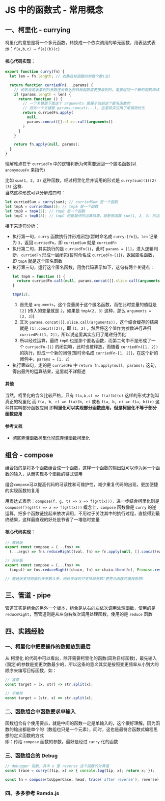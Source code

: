 # JS 中的函数式 - 常用概念

## 一、柯里化 - currying
柯里化的意思是将一个多元函数，转换成一个依次调用的单元函数，用表达式表示：```f(a,b,c) → f(a)(b)(c)```

#### 核心代码实现：
```js
export function curry(fn) {
  let len = fn.length; // 收集目标函数的参数个数(总)

  return function curriedFn(...params) {
    // 说明当前收集到的参数还没有达到目标函数需要接收到的，需要返回一个新的函数继续去收集
    if (params.length < len) {
      return function () {
        // 一个关键是下面这个 arguments 是属于当前这个匿名函数的
        // 另外一个关键是 params.concat(...), 这里其实应用了尾调用优化
        return curriedFn.apply(
          null,
          params.concat([].slice.call(arguments))
        )
      }
    }

    return fn.apply(null, params);
  }
}
```
理解难点在于 ```curriedFn``` 中的逻辑判断为何需要返回一个匿名函数(以 ```anonymousFn``` 来指代)

比如 ```sum(1, 2, 3)``` 这种函数，经过柯里化后并调用的形式是 ```curry(sum)(1)(2)(3)``` 这样:  
当然这种形式可以分解成四句：
```js
let curriedSum = curry(sum); // curriedSum 是一个函数
let tmpA = curriedSum(1); // tmpA 是一个函数
let tmpB = tmpA(2); // tmpB 是一个函数
let tmpC = tmpB(3); // tmpC 则是最终的运算结果，就是原函数 sum(1, 2, 3) 的运算结果，即不是一个函数
```

接下来逐句分析：
* 执行第一句，```curry``` 函数执行并形成闭包(暂时命名成 ```curry-[fn]```)，```len``` 记录为 ```3```，返回 ```curriedFn```，即 ```curriedSum```  就是 ```curriedFn```
* 执行第二句，其实执行的是 ```curriedFn(1)```，此时 ```params = [1]```，进入逻辑判断，```curriedFn``` 形成一层闭包(暂时命名成 ```curriedFn-[1]```)，返回匿名函数，即 ```tmpA``` 就是这个匿名函数
* 执行第三句，运行这个匿名函数，用伪代码表示如下，这句有两个关键点：
  ```js
  let tmpA = function () {
    return curriedFn.call(null, params.concat([].slice.call(arguments)))
  }

  tmpA(2);
  ```
  1. 首先是 ```arguments```，这个变量属于这个匿名函数，而在此时变量的值就是 ```[2]``` (传入的变量就是 ```2```，如果是 ```tmpA(2, 3)``` 这种，那么 ```arguments = [2, 3]```)
  2. 其次 ```params.concat([].slice.call(arguments))```，这个结合缓存的结果就是 ```[1].concat([2])```，即 ```[1, 2]``` ，然后将这个值作为参数进行递归 ```curriedFn([1, 2])```，所以说这里其实应用了尾递归优化
  3. 所以经过运算，最终 ```tmpB``` 也是那个匿名函数，而第二句中不是形成了一个 ```curriedFn-[1]``` 的闭包嘛，此时也被释放，而随着 ```curriedFn([1, 2])``` 的执行，形成一个新的闭包(暂时命名成 ```curriedFn-[1, 2]```)，在这个新的闭包中，```params = [1, 2]``` 
* 执行第四句，走的是 ```curriedFn``` 中 ```return fn.apply(null, params);``` 这句，得出最终的运算结果，这里就不详叙述

#### 其他
当然，柯里化的含义比较严格，只有 ```f(a,b,c) => f(a)(b)(c)``` 这样的形式才能叫真正的柯里化
而 ```f(a, b, c) => f(a)(b, c)``` 或者 ```f(a, b, c) => f(a, b)(c)``` 这种其实叫部分函数应用
即<strong>柯里化可以实现部分函数应用，但是柯里化不等于部分函数应用</strong>

#### 参考文档
* [彻底弄懂函数柯里化彻底弄懂函数柯里化](https://juejin.cn/post/6844903882208837645)

## 组合 - compose
组合指的是将多个函数组合成一个函数，这样一个函数的输出就可以作为另一个函数的输入，从而实现多个函数的链式调用

组合```compose```可以提高代码的可读性和可维护性，减少重复代码的出现，更加便捷的实现函数的复用

用表达式表示：```compose(f, g, t) => x => f(g(t(x)))```，进一步结合柯里化则是 ```compose(f)(g)(t) => x => f(g(t(x)))``` 
概念上，```compose``` 函数像是 ```curry``` 的逆运算，把多个函数链接起来依次调用，不用过于关注其中的执行过程，直接得到最终结果，这样最直观的好处是节省了一堆临时变量

#### 核心代码实现：
```js
// 普通版
export const compose = (...fns) =>
  (...args) => fns.reduceRight((val, fn) => fn.apply(null, [].concat(val)), args);

// 异步版 
export const compose = (...fns) =>
  (input) => fns.reduceRight((chain, fn) => chain.then(fn), Promise.resolve(input));

// 普通版支持链接后多参数入参，而异步版则只支持单参数(更符合函数式编程思想)
```

## 三、管道 - pipe
管道其实是组合的另外一个版本，组合是从右向左依次调用处理函数，使用的是 ```reduceRight```，而管道则是从左向右依次调用处理函数，使用的是 ```reduce``` 函数

## 四、实践经验
### 一、柯里化中把要操作的数据放到最后
从 柯里化 的代码中可以看出，除开需要柯里化的函数(简称目标函数)，最先输入(固定)的参数是变更次数最少的，所以这条的意义其实是按照变更频率从小到大的顺序来编写目标函数，如：
```js
// 推荐
const target = (x, str) => str.split(x);

// 不推荐
const target = (str, x) => str.split(x);
```

### 二、函数组合中函数要求单输入
函数组合有个使用要点，就是中间的函数一定是单输入的，这个很好理解，因为函数的输出都是单个的（数组也只是一个元素），同时，这也是最符合函数式编程思想的定义函数的方式  
即：传给 ```compose``` 函数的参数，最好是经过 ```curry``` 化的函数

### 三、函数组合的 Debug
```js
// debugger 函数，其中 x 是 reverse 这个函数的计算值
const trace = curry((tip, x) => { console.log(tip, x); return x; });

const fn = compose(toUpperCase, head, trace('after reverse'), reverse);
```

### 四、多多参考 Ramda.js
